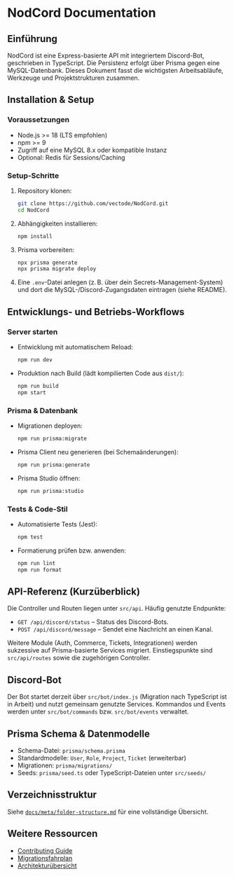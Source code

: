 # NodCord Documentation

## Einführung

NodCord ist eine Express-basierte API mit integriertem Discord-Bot, geschrieben in TypeScript. Die Persistenz erfolgt über Prisma gegen eine MySQL-Datenbank. Dieses Dokument fasst die wichtigsten Arbeitsabläufe, Werkzeuge und Projektstrukturen zusammen.

## Installation & Setup

### Voraussetzungen

- Node.js >= 18 (LTS empfohlen)
- npm >= 9
- Zugriff auf eine MySQL 8.x oder kompatible Instanz
- Optional: Redis für Sessions/Caching

### Setup-Schritte

1. Repository klonen:
   ```bash
   git clone https://github.com/vectode/NodCord.git
   cd NodCord
   ```
2. Abhängigkeiten installieren:
   ```bash
   npm install
   ```
3. Prisma vorbereiten:
   ```bash
   npx prisma generate
   npx prisma migrate deploy
   ```
4. Eine `.env`-Datei anlegen (z. B. über dein Secrets-Management-System) und dort die MySQL-/Discord-Zugangsdaten eintragen (siehe README).

## Entwicklungs- und Betriebs-Workflows

### Server starten

- Entwicklung mit automatischem Reload:
  ```bash
  npm run dev
  ```
- Produktion nach Build (lädt kompilierten Code aus `dist/`):
  ```bash
  npm run build
  npm start
  ```

### Prisma & Datenbank

- Migrationen deployen:
  ```bash
  npm run prisma:migrate
  ```
- Prisma Client neu generieren (bei Schemaänderungen):
  ```bash
  npm run prisma:generate
  ```
- Prisma Studio öffnen:
  ```bash
  npm run prisma:studio
  ```

### Tests & Code-Stil

- Automatisierte Tests (Jest):
  ```bash
  npm test
  ```
- Formatierung prüfen bzw. anwenden:
  ```bash
  npm run lint
  npm run format
  ```

## API-Referenz (Kurzüberblick)

Die Controller und Routen liegen unter `src/api`. Häufig genutzte Endpunkte:

- `GET /api/discord/status` – Status des Discord-Bots.
- `POST /api/discord/message` – Sendet eine Nachricht an einen Kanal.

Weitere Module (Auth, Commerce, Tickets, Integrationen) werden sukzessive auf Prisma-basierte Services migriert. Einstiegspunkte sind `src/api/routes` sowie die zugehörigen Controller.

## Discord-Bot

Der Bot startet derzeit über `src/bot/index.js` (Migration nach TypeScript ist in Arbeit) und nutzt gemeinsam genutzte Services. Kommandos und Events werden unter `src/bot/commands` bzw. `src/bot/events` verwaltet.

## Prisma Schema & Datenmodelle

- Schema-Datei: `prisma/schema.prisma`
- Standardmodelle: `User`, `Role`, `Project`, `Ticket` (erweiterbar)
- Migrationen: `prisma/migrations/`
- Seeds: `prisma/seed.ts` oder TypeScript-Dateien unter `src/seeds/`

## Verzeichnisstruktur

Siehe [`docs/meta/folder-structure.md`](../meta/folder-structure.md) für eine vollständige Übersicht.

## Weitere Ressourcen

- [Contributing Guide](../process/contributing.md)
- [Migrationsfahrplan](../planning/todo.md)
- [Architekturübersicht](../overview/architecture.md)

